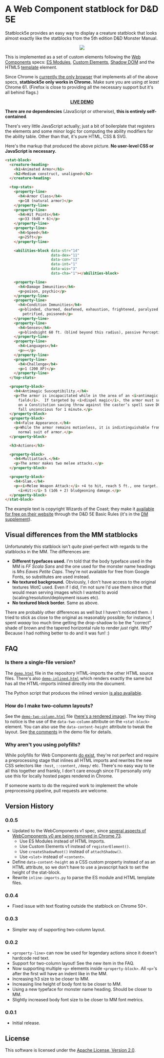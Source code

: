 A Web Component statblock for D&D 5E
====================================

Statblock5e provides an easy way to display a creature statblock that looks
almost exactly like the statblocks from the 5th edition D&D Monster Manual.

<div align="center">
  <img src="https://raw.githubusercontent.com/Valloric/statblock5e/gh-pages/images/statblock.png" />
</div>

This is implemented as a set of custom elements following the [Web
Components][web-components] specs: [ES Modules][es-module], [Custom
Elements][custom-elements], [Shadow DOM][shadow-dom] and the HTML5 [template][]
element.

Since Chrome is [currently the only browser][wc-status] that implements all of
the above specs, **statblock5e only works in Chrome.** Make sure you are using
_at least_ Chrome 61. (Firefox is close to providing all the necessary support
but it's all behind flags.)

<div align="center">
  <p><a href="http://valloric.github.io/statblock5e/demo.html">
     <b>LIVE DEMO</b></a>
  </p>
</div>

**There are _no_ dependencies** (JavaScript or otherwise), **this is entirely
self-contained**.

There's very little JavaScript actually; just a bit of boilerplate that
registers the elements and some minor logic for computing the ability modifiers
for the ability table. Other than that, it's pure HTML, CSS & SVG.

Here's the markup that produced the above picture. **No user-level CSS or
JavaScript is necessary.**

```html
<stat-block>
  <creature-heading>
    <h1>Animated Armor</h1>
    <h2>Medium construct, unaligned</h2>
  </creature-heading>

  <top-stats>
    <property-line>
      <h4>Armor Class</h4>
      <p>18 (natural armor)</p>
    </property-line>
    <property-line>
      <h4>Hit Points</h4>
      <p>33 (6d8 + 6)</p>
    </property-line>
    <property-line>
      <h4>Speed</h4>
      <p>25ft</p>
    </property-line>

    <abilities-block data-str="14"
                     data-dex="11"
                     data-con="13"
                     data-int="1"
                     data-wis="3"
                     data-cha="1"></abilities-block>

    <property-line>
      <h4>Damage Immunities</h4>
      <p>poison, psychic</p>
    </property-line>
    <property-line>
      <h4>Condition Immunities</h4>
      <p>blinded, charmed, deafened, exhaustion, frightened, paralyzed,
        petrified, poisoned</p>
    </property-line>
    <property-line>
      <h4>Senses</h4>
      <p>blindsight 60 ft. (blind beyond this radius), passive Perception 6</p>
    </property-line>
    <property-line>
      <h4>Languages</h4>
      <p>—</p>
    </property-line>
    <property-line>
      <h4>Challenge</h4>
      <p>1 (200 XP)</p>
    </property-line>
  </top-stats>

  <property-block>
    <h4>Antimagic Susceptibility.</h4>
    <p>The armor is incapacitated while in the area of an <i>antimagic
      field</i>.  If targeted by <i>dispel magic</i>, the armor must succeed
      on a Constitution saving throw against the caster’s spell save DC or
      fall unconscious for 1 minute.</p>
  </property-block>
  <property-block>
    <h4>False Appearance.</h4>
    <p>While the armor remains motionless, it is indistinguishable from a
      normal suit of armor.</p>
  </property-block>

  <h3>Actions</h3>

  <property-block>
    <h4>Multiattack.</h4>
    <p>The armor makes two melee attacks.</p>
  </property-block>

  <property-block>
    <h4>Slam.</h4>
    <p><i>Melee Weapon Attack:</i> +4 to hit, reach 5 ft., one target.
      <i>Hit:</i> 5 (1d6 + 2) bludgeoning damage.</p>
  </property-block>
</stat-block>
```

The example text is copyright Wizards of the Coast; they make it [available for
free on their website][wotc-basic] through the D&D 5E Basic Rules (it's in the
[DM supplement][dm-basic]).

Visual differences from the MM statblocks
-----------------------------------------

Unfortunately this statblock isn't _quite_ pixel-perfect with regards to the
statblocks in the MM. The differences are:

- **Different typefaces used.** I'm told that the body typeface used in the MM
  is _FF Scala Sans_ and the one used for the monster name headings is
  _Mrs Eaves Petite Caps_. They're not available for free from Google Fonts, so
  substitutes are used instead.
- **No textured background.** Obviously, I don't have access to the original
  textures WotC used. Even if I did, I'm not sure I'd use them since that would
  mean serving images which I wanted to avoid (scaling/resolution/deployment
  issues etc).
- **No textured block border.** Same as above.

There are probably other differences as well but I haven't noticed them. I tried
to stick as close to the original as reasonably possible; for instance, I spent
_waaay_ too much time getting the drop-shadow to be the "correct" shade of
brown and the tapered horizontal rule to render _just_ right. _Why?_ Because I
had nothing better to do and it was fun! :)


FAQ
---

### Is there a single-file version?

The [`demo.html`][demo] file in the repository HTML-imports the other HTML
source files. There's also [`demo-inlined.html`][demo-inline] which renders
exactly the same but has all the HTML-imports inlined directly into the
document.

The Python script that produces the inlined version [is also
available][inline-script].

### How do I make two-column layouts?

See the [`demo-two-column.html`][demo2c] file ([here's a rendered
image][2c-img]). The key thing to notice is the use of the `data-two-column`
attribute on the `<stat-block>` element. You can also use the
`data-content-height` attribute to tweak the layout. See [the
comments][2c-comment] in the demo file for details.

### Why aren't you using polyfills?

While polyfills for Web Components [do exist][platform], they're not perfect and
require a preprocessing stage that inlines all HTML imports and rewrites the new
CSS selectors like `:host`, `::content`, `/deep/` etc. There's no easy way to
tie all this together and frankly, I don't care enough since I'll personally
only use this for locally hosted pages rendered in Chrome.

If someone wants to do the required work to implement the whole preprocessing
pipeline, pull requests are welcome.

Version History
---------------

### 0.0.5
- Updated to the WebComponents v1 spec, since [several aspects of WebComponents v0 are being removed in Chrome 73][chrome-70-deprecations].
  - Use ES Modules instead of HTML Imports.
  - Use Custom Elements v1 instead of `registerElement()`.
  - Use `createShadowRoot()` instead of `attachShadow()`.
  - Use `<slot>` instead of `<content>`.
- Define `data-content-height` as a CSS custom property instead of as an HTML attribute, so we don't have to use a javascript hack to set the height of the stat-block.
- Rewrite `inline-imports.py` to parse the ES module and HTML template files.

### 0.0.4
- Fixed issue with text floating outside the statblock on Chrome 50+.

### 0.0.3
- Simpler way of supporting two-column layout.

### 0.0.2
- `<property-line>` can now be used for legendary actions since it doesn't
  hardcode red text.
- Support for two-column layout! See the new item in the FAQ.
- Now supporting multiple `<p>` elements inside `<property-block>`. All `<p>`'s
  after the first will have an indent like in the MM.
- Increasing h3 size to be closer to MM.
- Increasing line height of body font to be closer to MM.
- Using a new typeface for monster name heading. Should be closer to MM.
- Slightly increased body font size to be closer to MM font metrics.

### 0.0.1
- Initial release.

License
-------

This software is licensed under the [Apache License, Version 2.0][apache2].

[web-components]: http://webcomponents.org/
[es-module]: https://html.spec.whatwg.org/multipage/webappapis.html#integration-with-the-javascript-module-system
[custom-elements]: http://w3c.github.io/webcomponents/spec/custom/
[template]: https://html.spec.whatwg.org/multipage/scripting.html#the-template-element
[shadow-dom]: http://w3c.github.io/webcomponents/spec/shadow/
[wc-status]: http://jonrimmer.github.io/are-we-componentized-yet/
[wotc-basic]: http://dnd.wizards.com/articles/features/basicrules?x=dnd/basicrules
[dm-basic]: http://media.wizards.com/2014/downloads/dnd/DMDnDBasicRules_v0.1.pdf
[apache2]: http://www.apache.org/licenses/LICENSE-2.0.html
[platform]: https://www.polymer-project.org/docs/start/platform.html
[demo]: http://valloric.github.io/statblock5e/demo.html
[demo2c]: http://valloric.github.io/statblock5e/demo-two-column.html
[demo-inline]: http://valloric.github.io/statblock5e/demo-inlined.html
[2c-img]: https://raw.githubusercontent.com/Valloric/statblock5e/gh-pages/images/statblock-2c.png
[inline-script]: https://github.com/Valloric/statblock5e/blob/master/tools/inline-imports.py
[2c-comment]: https://github.com/Valloric/statblock5e/blob/9c71e07d7a69aeb443ae9684dd3b73ef15a63f51/demo-two-column.html#L28
[chrome-70-deprecations]: https://developers.google.com/web/updates/2018/09/chrome-70-deps-rems